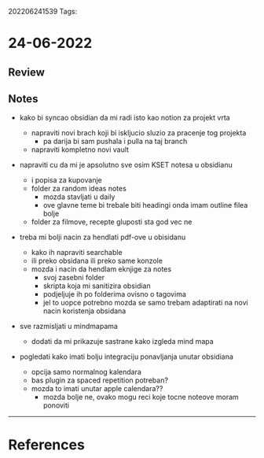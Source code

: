 202206241539
Tags: 
# 24-06-2022
## Review

## Notes
- kako bi syncao obsidian da mi radi isto kao notion za projekt vrta
	- napraviti novi brach koji bi iskljucio sluzio za pracenje tog projekta
		- pa darija bi sam pushala i pulla na taj branch
	- napraviti kompletno novi vault
- napraviti cu da mi je apsolutno sve osim KSET notesa u obsidianu
	- i popisa za kupovanje
	- folder za random ideas notes
		- mozda stavljati u daily
		- ove glavne teme bi trebale biti headingi onda imam outline filea bolje
	- folder za filmove, recepte gluposti sta god vec ne
- treba mi bolji nacin za hendlati pdf-ove u obisidanu
	- kako ih napraviti searchable
	- ili preko obsidana ili preko same konzole
	- mozda i nacin da hendlam eknjige za notes
		- svoj zasebni folder
		- skripta koja mi sanitizira obsidian
		- podjeljuje ih po folderima ovisno o tagovima
		- jel to uopce potrebno mozda se samo trebam adaptirati na novi nacin koristenja obsidana

- sve razmisljati u mindmapama
	- dodati da mi prikazuje sastrane kako izgleda mind mapa
- pogledati kako imati bolju integraciju ponavljanja unutar obsidiana
	- opcija samo normalnog kalendara
	- bas plugin za spaced repetition potreban?
	- mozda to imati unutar apple calendara??
		- mozda bolje ne, ovako mogu reci koje tocne noteove moram ponoviti
---
# References